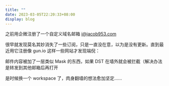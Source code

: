 ```yaml
---
title: ""
date: 2023-03-05T22:20:33+08:00
display: blog
---
```


之前用企微注册了一个自定义域名邮箱 i@jacob953.com

很早就发现莫名其妙消失了一些订阅，只是一直没在意，以为是没有更新。直到最近用它注册像 gun.io 这样一些网站才发现端倪：

邮件内容被加了一层类似 Mask 的东西，如果 DST 在墙外就会被拦截（解决办法是转发到其他邮箱后再打开

是时候换一个 workspace 了，肉身翻墙的想法愈加坚定......
